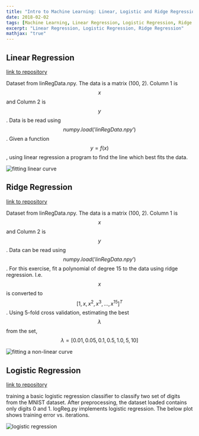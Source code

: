```yaml
---
title: "Intro to Machine Learning: Linear, Logistic and Ridge Regression"
date: 2018-02-02
tags: [Machine Learning, Linear Regression, Logistic Regression, Ridge Regression]
excerpt: "Linear Regression, Logistic Regression, Ridge Regression" 
mathjax: "true"
---
```


## Linear Regression

[link to repository](https://github.com/AchyuthaBharadwaj/Machine-Learning/tree/master/Simple%20Linear%2C%20Logistic%20and%20Ridge%20Regression)

Dataset from linRegData.npy. The data is a matrix (100, 2). Column 1 is $$x$$ and Column 2 is $$y$$. Data is be read using $$numpy.load(’linRegData.npy’)$$. Given a function $$y = f(x)$$, using linear regression a program to find the line which best fits the data. 

<img src="{{ site.url }}{{ site.baseurl }}/assets/images/Intro-to-ML/Linear-Reg.png" alt="fitting linear curve"/>

## Ridge Regression

[link to repository](https://github.com/AchyuthaBharadwaj/Machine-Learning/tree/master/Simple%20Linear%2C%20Logistic%20and%20Ridge%20Regression)

Dataset from linRegData.npy. The data is a matrix (100, 2). Column 1 is $$x$$ and Column 2 is $$y$$. Data can be read using $$numpy.load(’linRegData.npy’)$$. For this exercise, fit a polynomial of degree 15 to the data using ridge regression. I.e. $$x$$ is converted to $$[1, x, x^2, x^3, . . . , x^{15}]^T$$. Using 5-fold cross validation, estimating the best $$λ$$ from the set, $$λ = [0.01, 0.05, 0.1, 0.5, 1.0, 5, 10]$$

<img src="{{ site.url }}{{ site.baseurl }}/assets/images/Intro-to-ML/Ridge-Regression.png" alt="fitting a non-linear curve"/>

## Logistic Regression

[link to repository](https://github.com/AchyuthaBharadwaj/Machine-Learning/tree/master/Simple%20Linear%2C%20Logistic%20and%20Ridge%20Regression)

training a basic logistic regression classifier to classify two set of digits from the MNIST dataset. After preprocessing, the dataset loaded contains only digits 0 and 1. logReg.py implements logistic regression. The below plot shows training error vs. iterations.

<img src="{{ site.url }}{{ site.baseurl }}/assets/images/Intro-to-ML/Logistic-Regression.png" alt="logistic regression"/>
